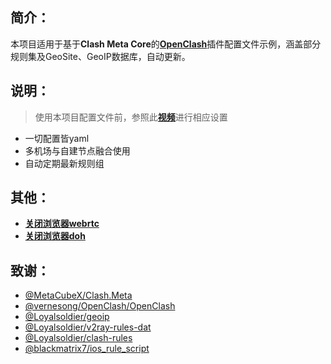 ## 简介：
本项目适用于基于**Clash Meta Core**的[**OpenClash**](https://github.com/vernesong/OpenClash)插件配置文件示例，涵盖部分规则集及GeoSite、GeoIP数据库，自动更新。

## 说明：

> 使用本项目配置文件前，参照此[**视频**](https://youtu.be/O5FQ3MOcoqU)进行相应设置
- 一切配置皆yaml
- 多机场与自建节点融合使用
- 自动定期最新规则组



## 其他：
- [**关闭浏览器webrtc**](https://www.nxrte.com/class/1505.html)
- [**关闭浏览器doh**](https://zhuanlan.zhihu.com/p/620272854)

## 致谢：
- [@MetaCubeX/Clash.Meta](https://github.com/MetaCubeX/Clash.Meta)
- [@vernesong/OpenClash/OpenClash](https://github.com/vernesong/OpenClash)
- [@Loyalsoldier/geoip](https://github.com/Loyalsoldier/geoip)
- [@Loyalsoldier/v2ray-rules-dat](https://github.com/Loyalsoldier/v2ray-rules-dat)
- [@Loyalsoldier/clash-rules](https://github.com/Loyalsoldier/clash-rules/tree/master)
- [@blackmatrix7/ios_rule_script](https://github.com/blackmatrix7/ios_rule_script)

